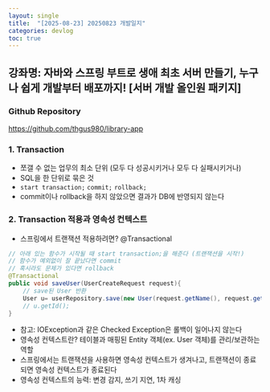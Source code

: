 ```yaml
---
layout: single
title:  "[2025-08-23] 20250823 개발일지"
categories: devlog
toc: true
---
```


## 강좌명: 자바와 스프링 부트로 생애 최초 서버 만들기, 누구나 쉽게 개발부터 배포까지! [서버 개발 올인원 패키지]

### Github Repository
https://github.com/thgus980/library-app

### 1. Transaction
- 쪼갤 수 없는 업무의 최소 단위 (모두 다 성공시키거나 모두 다 실패시키거나)
- SQL을 한 단위로 묶은 것
- `start transaction;` `commit;` `rollback;`
- commit이나 rollback을 하지 않았으면 결과가 DB에 반영되지 않는다

### 2. Transaction 적용과 영속성 컨텍스트
- 스프링에서 트랜잭션 적용하려면? @Transactional
```java
// 아래 있는 함수가 시작될 때 start transaction;을 해준다 (트랜잭션을 시작!)
// 함수가 예외없이 잘 끝났다면 commit
// 혹시라도 문제가 있다면 rollback
@Transactional
public void saveUser(UserCreateRequest request){
    // save된 User 반환
    User u= userRepository.save(new User(request.getName(), request.getAge())); //save 메소드에 객체를 넣어주면 INSERT SQL이 자동으로 날라간다
    // u.getId();
}
```
- 참고: IOException과 같은 Checked Exception은 롤백이 일어나지 않는다
- 영속성 컨텍스트란? 테이블과 매핑된 Entity 객체(ex. User 객체)를 관리/보관하는 역할
- 스프링에서는 트랜잭션을 사용하면 영속성 컨텍스트가 생겨나고, 트랜잭션이 종료되면 영속성 컨텍스트가 종료된다
- 영속성 컨텍스트의 능력: 변경 감지, 쓰기 지연, 1차 캐싱